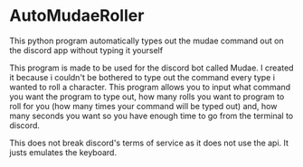 # AutoMudaeRoller
This python program automatically types out the mudae command out on the discord app without typing it yourself

This program is made to be used for the discord bot called Mudae. I created it because i couldn't be bothered to type out the command every type i wanted to roll a character. This program allows you to input what command you want the program to type out, how many rolls you want to program to roll for you (how many times your command will be typed out) and, how many seconds you want so you have enough time to go from the terminal to discord.

This does not break discord's terms of service as it does not use the api. It justs emulates the keyboard. 
